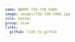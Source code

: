 ```yaml
---
name: 趙梓吟 TZU-YIN CHAO 
image: images/TZU-YIN CHAO.jpg 
role: master
group: alum
links:
  github: link_to_github 
---
```


